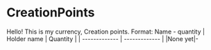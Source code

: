 # CreationPoints
Hello! This is my currency, Creation points. 
Format: Name - quantity
| Holder name | Quantity |
| ------------- | ------------- |
|None yet|-
